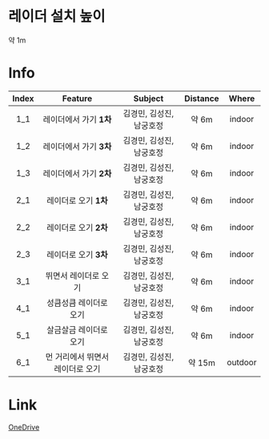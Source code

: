 # 레이더 설치 높이  
약 1m

# Info
|Index|Feature|Subject|Distance|Where|
|:---:|:---:|:---:|:---:|:---:|
|1_1|레이더에서 가기 **1차**|김경민, 김성진, 남궁호정|약 6m|indoor|
|1_2|레이더에서 가기 **3차**|김경민, 김성진, 남궁호정|약 6m|indoor|
|1_3|레이더에서 가기 **2차**|김경민, 김성진, 남궁호정|약 6m|indoor|
|2_1|레이더로 오기 **1차**|김경민, 김성진, 남궁호정|약 6m|indoor|
|2_2|레이더로 오기 **2차**|김경민, 김성진, 남궁호정|약 6m|indoor|
|2_3|레이더로 오기 **3차**|김경민, 김성진, 남궁호정|약 6m|indoor|
|3_1|뛰면서 레이더로 오기|김경민, 김성진, 남궁호정|약 6m|indoor|
|4_1|성큼성큼 레이더로 오기|김경민, 김성진, 남궁호정|약 6m|indoor|
|5_1|살금살금 레이더로 오기|김경민, 김성진, 남궁호정|약 6m|indoor|
|6_1|먼 거리에서 뛰면서 레이더로 오기|김경민, 김성진, 남궁호정|약 15m|outdoor|

# Link
[OneDrive]()  